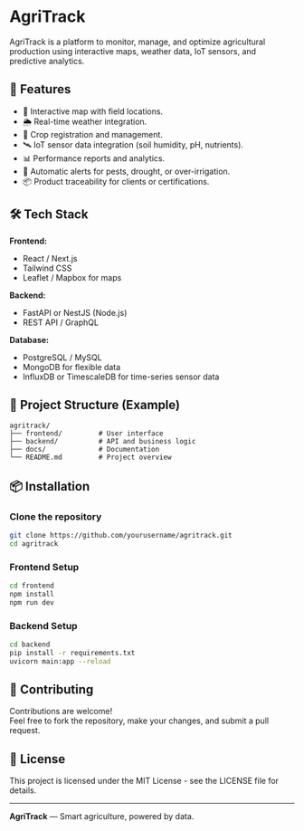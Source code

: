 # AgriTrack

AgriTrack is a platform to monitor, manage, and optimize agricultural production using interactive maps, weather data, IoT sensors, and predictive analytics.

## 🚀 Features
- 📍 Interactive map with field locations.
- 🌦 Real-time weather integration.
- 🌱 Crop registration and management.
- 🛰 IoT sensor data integration (soil humidity, pH, nutrients).
- 📊 Performance reports and analytics.
- 🔔 Automatic alerts for pests, drought, or over-irrigation.
- 📦 Product traceability for clients or certifications.

## 🛠 Tech Stack
**Frontend:**
- React / Next.js
- Tailwind CSS
- Leaflet / Mapbox for maps

**Backend:**
- FastAPI or NestJS (Node.js)
- REST API / GraphQL

**Database:**
- PostgreSQL / MySQL
- MongoDB for flexible data
- InfluxDB or TimescaleDB for time-series sensor data

## 📂 Project Structure (Example)
```
agritrack/
├── frontend/         # User interface
├── backend/          # API and business logic
├── docs/             # Documentation
└── README.md         # Project overview
```

## 📦 Installation

### Clone the repository
```bash
git clone https://github.com/yourusername/agritrack.git
cd agritrack
```

### Frontend Setup
```bash
cd frontend
npm install
npm run dev
```

### Backend Setup
```bash
cd backend
pip install -r requirements.txt
uvicorn main:app --reload
```

## 🤝 Contributing
Contributions are welcome!  
Feel free to fork the repository, make your changes, and submit a pull request.

## 📜 License
This project is licensed under the MIT License - see the LICENSE file for details.

---
**AgriTrack** — Smart agriculture, powered by data.
